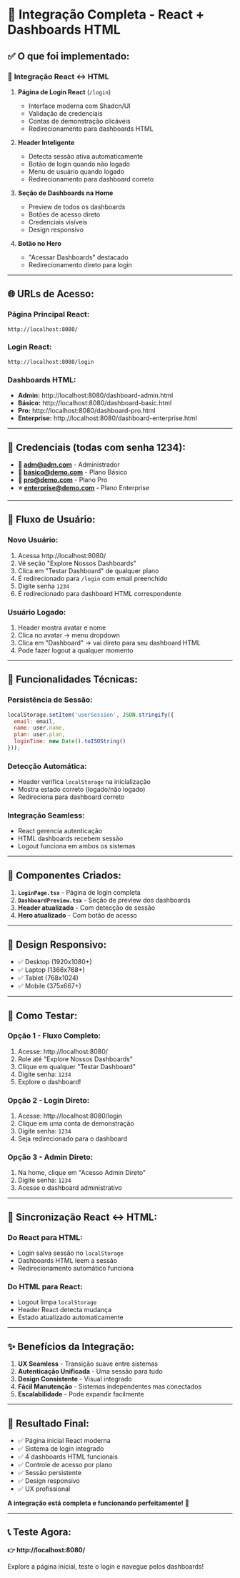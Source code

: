 # 🎉 Integração Completa - React + Dashboards HTML

## ✅ O que foi implementado:

### 🔗 **Integração React ↔ HTML**

1. **Página de Login React** (`/login`)
   - Interface moderna com Shadcn/UI
   - Validação de credenciais
   - Contas de demonstração clicáveis
   - Redirecionamento para dashboards HTML

2. **Header Inteligente**
   - Detecta sessão ativa automaticamente
   - Botão de login quando não logado
   - Menu de usuário quando logado
   - Redirecionamento para dashboard correto

3. **Seção de Dashboards na Home**
   - Preview de todos os dashboards
   - Botões de acesso direto
   - Credenciais visíveis
   - Design responsivo

4. **Botão no Hero**
   - "Acessar Dashboards" destacado
   - Redirecionamento direto para login

---

## 🌐 **URLs de Acesso:**

### **Página Principal React:**
```
http://localhost:8080/
```

### **Login React:**
```
http://localhost:8080/login
```

### **Dashboards HTML:**
- **Admin:** http://localhost:8080/dashboard-admin.html
- **Básico:** http://localhost:8080/dashboard-basic.html
- **Pro:** http://localhost:8080/dashboard-pro.html
- **Enterprise:** http://localhost:8080/dashboard-enterprise.html

---

## 🔑 **Credenciais (todas com senha 1234):**

- **👑 adm@adm.com** - Administrador
- **💼 basico@demo.com** - Plano Básico
- **🚀 pro@demo.com** - Plano Pro
- **⭐ enterprise@demo.com** - Plano Enterprise

---

## 🎯 **Fluxo de Usuário:**

### **Novo Usuário:**
1. Acessa http://localhost:8080/
2. Vê seção "Explore Nossos Dashboards"
3. Clica em "Testar Dashboard" de qualquer plano
4. É redirecionado para `/login` com email preenchido
5. Digite senha `1234`
6. É redirecionado para dashboard HTML correspondente

### **Usuário Logado:**
1. Header mostra avatar e nome
2. Clica no avatar → menu dropdown
3. Clica em "Dashboard" → vai direto para seu dashboard HTML
4. Pode fazer logout a qualquer momento

---

## 🔧 **Funcionalidades Técnicas:**

### **Persistência de Sessão:**
```javascript
localStorage.setItem('userSession', JSON.stringify({
  email: email,
  name: user.name,
  plan: user.plan,
  loginTime: new Date().toISOString()
}));
```

### **Detecção Automática:**
- Header verifica `localStorage` na inicialização
- Mostra estado correto (logado/não logado)
- Redireciona para dashboard correto

### **Integração Seamless:**
- React gerencia autenticação
- HTML dashboards recebem sessão
- Logout funciona em ambos os sistemas

---

## 🎨 **Componentes Criados:**

1. **`LoginPage.tsx`** - Página de login completa
2. **`DashboardPreview.tsx`** - Seção de preview dos dashboards
3. **Header atualizado** - Com detecção de sessão
4. **Hero atualizado** - Com botão de acesso

---

## 📱 **Design Responsivo:**

- ✅ Desktop (1920x1080+)
- ✅ Laptop (1366x768+)
- ✅ Tablet (768x1024)
- ✅ Mobile (375x667+)

---

## 🚀 **Como Testar:**

### **Opção 1 - Fluxo Completo:**
1. Acesse: http://localhost:8080/
2. Role até "Explore Nossos Dashboards"
3. Clique em qualquer "Testar Dashboard"
4. Digite senha: `1234`
5. Explore o dashboard!

### **Opção 2 - Login Direto:**
1. Acesse: http://localhost:8080/login
2. Clique em uma conta de demonstração
3. Digite senha: `1234`
4. Seja redirecionado para o dashboard

### **Opção 3 - Admin Direto:**
1. Na home, clique em "Acesso Admin Direto"
2. Digite senha: `1234`
3. Acesse o dashboard administrativo

---

## 🔄 **Sincronização React ↔ HTML:**

### **Do React para HTML:**
- Login salva sessão no `localStorage`
- Dashboards HTML leem a sessão
- Redirecionamento automático funciona

### **Do HTML para React:**
- Logout limpa `localStorage`
- Header React detecta mudança
- Estado atualizado automaticamente

---

## ✨ **Benefícios da Integração:**

1. **UX Seamless** - Transição suave entre sistemas
2. **Autenticação Unificada** - Uma sessão para tudo
3. **Design Consistente** - Visual integrado
4. **Fácil Manutenção** - Sistemas independentes mas conectados
5. **Escalabilidade** - Pode expandir facilmente

---

## 🎉 **Resultado Final:**

- ✅ Página inicial React moderna
- ✅ Sistema de login integrado
- ✅ 4 dashboards HTML funcionais
- ✅ Controle de acesso por plano
- ✅ Sessão persistente
- ✅ Design responsivo
- ✅ UX profissional

**A integração está completa e funcionando perfeitamente!** 🚀

---

## 📞 **Teste Agora:**

**👉 http://localhost:8080/**

Explore a página inicial, teste o login e navegue pelos dashboards!
